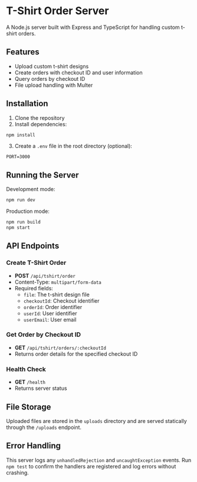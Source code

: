 # T-Shirt Order Server

A Node.js server built with Express and TypeScript for handling custom t-shirt orders.

## Features

- Upload custom t-shirt designs
- Create orders with checkout ID and user information
- Query orders by checkout ID
- File upload handling with Multer

## Installation

1. Clone the repository
2. Install dependencies:
```bash
npm install
```

3. Create a `.env` file in the root directory (optional):
```
PORT=3000
```

## Running the Server

Development mode:
```bash
npm run dev
```

Production mode:
```bash
npm run build
npm start
```

## API Endpoints

### Create T-Shirt Order
- **POST** `/api/tshirt/order`
- Content-Type: `multipart/form-data`
- Required fields:
  - `file`: The t-shirt design file
  - `checkoutId`: Checkout identifier
  - `orderId`: Order identifier
  - `userId`: User identifier
  - `userEmail`: User email

### Get Order by Checkout ID
- **GET** `/api/tshirt/orders/:checkoutId`
- Returns order details for the specified checkout ID

### Health Check
- **GET** `/health`
- Returns server status

## File Storage

Uploaded files are stored in the `uploads` directory and are served statically through the `/uploads` endpoint. 

## Error Handling

This server logs any `unhandledRejection` and `uncaughtException` events. Run `npm test` to confirm the handlers are registered and log errors without crashing.
